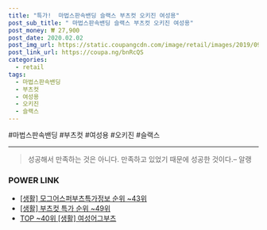 ```yaml
--- 
title: "특가!  마법스판속밴딩 슬랙스 부츠컷 오키진 여성용" 
post_sub_title: " 마법스판속밴딩 슬랙스 부츠컷 오키진 여성용" 
post_money: ₩ 27,900 
post_date: 2020.02.02 
post_img_url: https://static.coupangcdn.com/image/retail/images/2019/09/10/13/0/0298bfdc-96b0-4a55-9650-677c9ac095e5.jpg 
post_link_url: https://coupa.ng/bnRcQS 
categories: 
  - retail 
tags: 
  - 마법스판속밴딩 
  - 부츠컷 
  - 여성용 
  - 오키진 
  - 슬랙스 
--- 
```

  #마법스판속밴딩 #부츠컷 #여성용 #오키진 #슬랙스 
<hr> 

> 성공해서 만족하는 것은 아니다. 만족하고 있었기 때문에 성공한 것이다.– 알랭 


### POWER LINK

* <a href="https://blog.naver.com/sakai111/221773135163" target="_blank"> [생활] 모그어스퍼부츠특가정보 순위 ~43위</a>
* <a href="https://blog.naver.com/sakai111/221793136064" target="_blank"> [생활] 부츠컷 특가 순위 ~49위</a>
* <a href="https://blog.naver.com/fasyy4321/221776197040" target="_blank"> TOP ~40위 [생활] 여성어그부츠</a>
